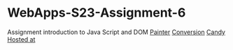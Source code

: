 
# WebApps-S23-Assignment-6
Assignment introduction to Java Script and DOM
[Painter](painter.html)
[Conversion](conversion.html)
[Candy](candy.html)
[Hosted at](https://44-563-web-apps-s23.github.io/44563-webapps-s23-assignment6-s533294/)
